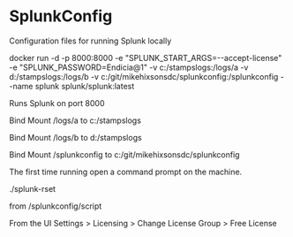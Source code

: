 # SplunkConfig
Configuration files for running Splunk locally

docker run -d -p 8000:8000 -e "SPLUNK_START_ARGS=--accept-license" -e "SPLUNK_PASSWORD=Endicia@1" -v c:/stampslogs:/logs/a -v d:/stampslogs:/logs/b -v c:/git/mikehixsonsdc/splunkconfig:/splunkconfig --name splunk splunk/splunk:latest

Runs Splunk on port 8000

Bind Mount /logs/a to c:/stampslogs

Bind Mount /logs/b to d:/stampslogs

Bind Mount /splunkconfig to c:/git/mikehixsonsdc/splunkconfig


The first time running open a command prompt on the machine.

./splunk-rset

from /splunkconfig/script

From the UI
Settings > Licensing > Change License Group > Free License
